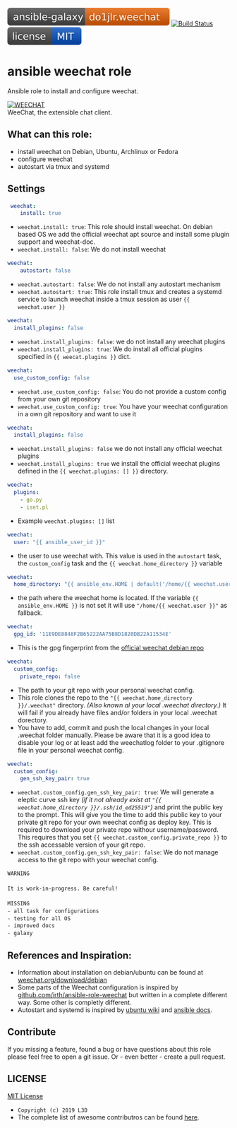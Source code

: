 [![Ansible Galaxy](https://raw.githubusercontent.com/chaos-bodensee/role_weechat/master/.github/galaxy.svg?sanitize=true)](https://galaxy.ansible.com/do1jlr/weechat) [![Build Status](https://travis-ci.org/chaos-bodensee/role_weechat.svg?branch=master)](https://travis-ci.org/chaos-bodensee/role_weechat) [![MIT License](https://raw.githubusercontent.com/chaos-bodensee/role_weechat/master/.github/license.svg?sanitize=true)](https://github.com/chaos-bodensee/role_weechat/blob/master/LICENSE)

ansible weechat role
==========================
Ansible role to install and configure weechat.

[![WEECHAT](https://weechat.org/media/images/weechat_logo_large.png)](https://weechat.org/)
<br/>WeeChat, the extensible chat client.

 What can this role:
-----------------
 - install weechat on Debian, Ubuntu, Archlinux or Fedora
 - configure weechat
 - autostart via tmux and systemd

 Settings
----------

```yaml
 weechat:
    install: true
```
+ ``weechat.install: true``: This role should install weechat. On debian based OS we add the official weechat apt source and install some plugin support and weechat-doc.
+ ``weechat.install: false``: We do not install weechat

```yaml
weechat:
    autostart: false
```
+ ``weechat.autostart: false``: We do not install any autostart mechanism
+ ``weechat.autostart: true``: This role install tmux and creates a systemd service to launch weechat inside a tmux session as user ``{{ weechat.user }}``

```yaml
weechat:
  install_plugins: false
```
+ ``weechat.install_plugins: false``: we do not install any weechat plugins
+ ``weechat.install_plugins: true``: We do install all official plugins specified in ``{{ weecat.plugins }}`` dict.

```yaml
weechat:
  use_custom_config: false
```
+ ``weechat.use_custom_config: false``: You do not provide a custom config from your own git repository
+ ``weechat.use_custom_config: true``: You have your weechat configuration in a own git repository and want to use it

```yaml
weechat:
  install_plugins: false
```
+ ``weechat.install_plugins: false`` we do not install any official weechat plugins
+ ``weechat.install_plugins: true`` we install the official weechat plugins defined in the ``{{ weechat.plugins: [] }}`` directory.

```yaml
weechat:
  plugins:
    - go.py
    - iset.pl
```
+ Example ``weechat.plugins: []`` list

```yaml
weechat:
  user: "{{ ansible_user_id }}"
```
+ the user to use weechat with. This value is used in the ``autostart`` task, the ``custom_config`` task and the ``{{ weechat.home_directory }}`` variable

```yaml
weechat:
  home_directory: "{{ ansible_env.HOME | default('/home/{{ weechat.user }}') }}"
```
+ the path where the weechat home is located. If the variable ``{{ ansible_env.HOME }}`` is not set it will use ``"/home/{{ weechat.user }}"`` as fallback.

```yaml
weechat:
  gpg_id: '11E9DE8848F2B65222AA75B8D1820DB22A11534E'
```
+ This is the gpg fingerprint from the [official weechat debian repo](https://weechat.org/download/debian/)

```yaml
weechat:
  custom_config:
    private_repo: false
```
+ The path to your git repo with your personal weechat config.
+ This role clones the repo to the ``"{{ weechat.home_directory }}/.weechat"`` directory. *(Also known al your local .weechat directory.)* It will fail if you already have files and/or folders in your local .weechat dorectory.
+ You have to add, commit and push the local changes in your local .weechat folder manually. Please be aware that it is a good idea to disable your log or at least add the weechatlog folder to your .gitignore file in your personal weechat config.

```yaml
weechat:
  custom_config:
    gen_ssh_key_pair: true
```
+ ``weechat.custom_config.gen_ssh_key_pair: true``: We will generate a eleptic curve ssh key *(if it not already exist at ``"{{ weechat.home_directory }}/.ssh/id_ed25519"``)* and print the public key to the prompt. This will give you the time to add this public key to your private git repo for your own weechat config as deploy key. This is required to download your private repo withour username/password. This requires that you set ``{{ weechat.custom_config.private_repo }}`` to the ssh accessable version of your git repo.
+ ``weechat.custom_config.gen_ssh_key_pair: false``: We do not manage access to the git repo with your weechat config.

```txt
WARNING

It is work-in-progress. Be careful!

MISSING
- all task for configurations
- testing for all OS
- improved docs
- galaxy
```

 References and Inspiration:
----------------------
 + Information about installation on debian/ubuntu can be found at [weechat.org/download/debian](https://weechat.org/download/debian/)
 + Some parts of the Weechat configuration is inspired by [github.com/irth/ansible-role-weechat](https://github.com/irth/ansible-role-weechat.git) but written in a complete different way. Some other is completly different.
 + Autostart and systemd is inspired by [ubuntu wiki](https://wiki.ubuntuusers.de/Howto/systemd_Service_Unit_Beispiel/) and [ansible docs](https://docs.ansible.com/ansible/latest/modules/systemd_module.html).

 Contribute
------------
If you missing a feature, found a bug or have questions about this role please feel free to open a git issue. Or - even better - create a pull request.

 LICENSE
----------
[MIT License](https://github.com/chaos-bodensee/role_weechat/blob/master/LICENSE)<br/>
+ ``Copyright (c) 2019 L3D``
+  The complete list of awesome contributros can be found [here](https://github.com/chaos-bodensee/role_weechat/graphs/contributors).
